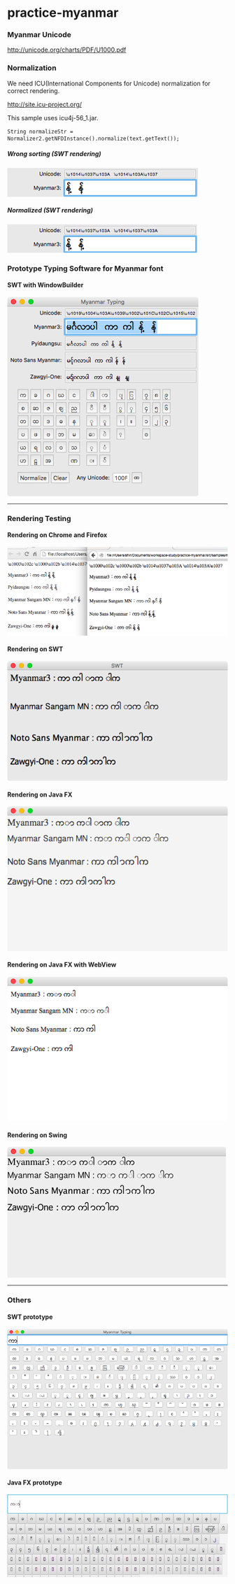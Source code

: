 # practice-myanmar

### Myanmar Unicode

http://unicode.org/charts/PDF/U1000.pdf


### Normalization

We need ICU(International Components for Unicode) normalization for correct rendering.

http://site.icu-project.org/

This sample uses icu4j-56_1.jar.

```
String normalizeStr = Normalizer2.getNFDInstance().normalize(text.getText());
```

##### Wrong sorting (SWT rendering)

![image](src/samples/myanmar/swt/doc-files/MMTest_Wrong.png)

##### Normalized (SWT rendering)

![image](src/samples/myanmar/swt/doc-files/MMTest_Normalized.png)

### Prototype Typing Software for Myanmar font

#### SWT with WindowBuilder
![image](src/samples/myanmar/swt/doc-files/MMTypingWithWindowBuilder.png)


-----

### Rendering Testing

#### Rendering on Chrome and Firefox
![image](src/samples/myanmar/test/doc-files/MMTestHTML.png)

#### Rendering on SWT

![image](src/samples/myanmar/test/doc-files/MMTestSwt.png)

#### Rendering on Java FX
![image](src/samples/myanmar/test/doc-files/MMTestFx.png)
#### Rendering on Java FX with WebView
![image](src/samples/myanmar/test/doc-files/MMTestFxWebView.png)
#### Rendering on Swing
![image](src/samples/myanmar/test/doc-files/MMTestSwing.png)

-----

### Others

#### SWT prototype
![image](src/samples/myanmar/swt/doc-files/MMTyping.png)


#### Java FX prototype
![image](src/samples/myanmar/javafx/doc-files/ApplicationMain.png)
